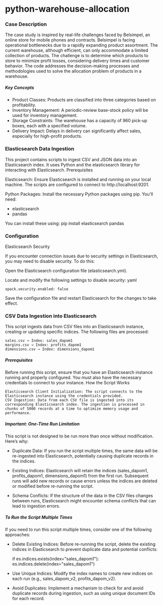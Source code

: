 # python-warehouse-allocation

### Case Description
The case study is inspired by real-life challenges faced by Belsimpel, an online store for mobile phones and contracts. Belsimpel is facing operational bottlenecks due to a rapidly expanding product assortment. The current warehouse, although efficient, can only accommodate a limited collection of products. The challenge is to determine which products to store to minimize profit losses, considering delivery times and customer behavior. The code addresses the decision-making processes and methodologies used to solve the allocation problem of products in a warehouse. 

##### Key Concepts

- Product Classes: Products are classified into three categories based on profitability.
- Inventory Management: A periodic-review base-stock policy will be used for inventory management.
- Storage Constraints: The warehouse has a capacity of 960 pick-up boxes, each with a specified volume.
- Delivery Impact: Delays in delivery can significantly affect sales, especially for high-profit products.

### Elasticsearch Data Ingestion

This project contains scripts to ingest CSV and JSON data into an Elasticsearch index. It uses Python and the elasticsearch library for interacting with Elasticsearch.
Prerequisites

Elasticsearch: Ensure Elasticsearch is installed and running on your local machine. The scripts are configured to connect to http://localhost:9201.

Python Packages: Install the necessary Python packages using pip. You'll need:
- elasticsearch
- pandas

You can install these using:
    pip install elasticsearch pandas

### Configuration
Elasticsearch Security

If you encounter connection issues due to security settings in Elasticsearch, you may need to disable security. To do this:

Open the Elasticsearch configuration file (elasticsearch.yml).

Locate and modify the following settings to disable security: yaml

    xpack.security.enabled: false

Save the configuration file and restart Elasticsearch for the changes to take effect.

### CSV Data Ingestion into Elasticsearch

This script ingests data from CSV files into an Elasticsearch instance, creating or updating specific indices. The following files are processed:

    sales.csv → Index: sales_dapom1
    margins.csv → Index: profits_dapom1
    dimensions.csv → Index: dimensions_dapom1

##### Prerequisites

Before running this script, ensure that you have an Elasticsearch instance running and properly configured. You must also have the necessary credentials to connect to your instance.
How the Script Works

    Elasticsearch Client Initialization: The script connects to the Elasticsearch instance using the credentials provided.
    CSV Ingestion: Data from each CSV file is ingested into its corresponding Elasticsearch index. The ingestion is processed in chunks of 5000 records at a time to optimize memory usage and performance.

##### Important: One-Time Run Limitation

This script is not designed to be run more than once without modification. Here’s why:

- Duplicate Data: If you run the script multiple times, the same data will be re-ingested into Elasticsearch, potentially causing duplicate records in the indices.

- Existing Indices: Elasticsearch will retain the indices (sales_dapom1, profits_dapom1, dimensions_dapom1) from the first run. Subsequent runs will add new records or cause errors unless the indices are deleted or modified before re-running the script.

- Schema Conflicts: If the structure of the data in the CSV files changes between runs, Elasticsearch might encounter schema conflicts that can lead to ingestion errors.

##### To Run the Script Multiple Times

If you need to run this script multiple times, consider one of the following approaches:

- Delete Existing Indices: Before re-running the script, delete the existing indices in Elasticsearch to prevent duplicate data and potential conflicts:


    if es.indices.exists(index="sales_dapom1"):
        es.indices.delete(index="sales_dapom1")

- Use Unique Indices: Modify the index names to create new indices on each run (e.g., sales_dapom_v2, profits_dapom_v2).

- Avoid Duplicates: Implement a mechanism to check for and avoid duplicate records during ingestion, such as using unique document IDs for each record.
